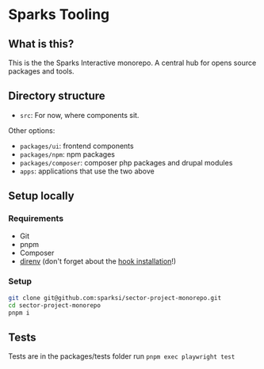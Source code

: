 # Sparks Tooling

## What is this?

This is the the Sparks Interactive monorepo. A central hub for opens source packages and tools.

## Directory structure
- `src`: For now, where components sit.

Other options:
- `packages/ui`: frontend components
- `packages/npm`: npm packages
- `packages/composer`: composer php packages and drupal modules
- `apps`: applications that use the two above

## Setup locally

### Requirements

- Git
- pnpm
- Composer
- [direnv](https://direnv.net/docs/installation.html) (don't forget about the [hook installation](https://direnv.net/docs/hook.html)!)

### Setup

```sh
git clone git@github.com:sparksi/sector-project-monorepo.git
cd sector-project-monorepo
pnpm i
```

## Tests
Tests are in the packages/tests folder
run `pnpm exec playwright test`

